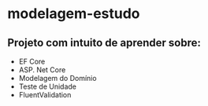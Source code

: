 # modelagem-estudo

## Projeto com intuito de aprender sobre:
  * EF Core
  * ASP. Net Core
  * Modelagem do Domínio
  * Teste de Unidade
  * FluentValidation
